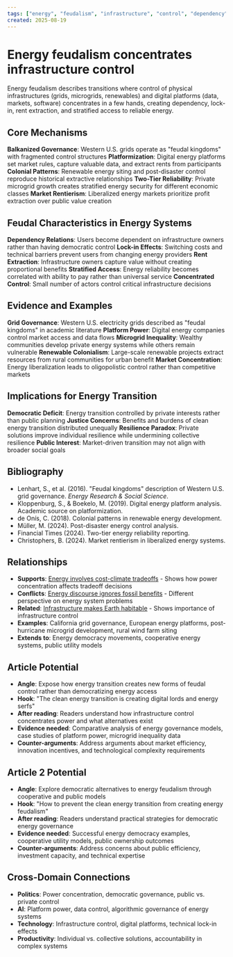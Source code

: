 ```yaml
---
tags: ["energy", "feudalism", "infrastructure", "control", "dependency", "governance", "platforms", "justice"]
created: 2025-08-19
---
```


# Energy feudalism concentrates infrastructure control

Energy feudalism describes transitions where control of physical infrastructures (grids, microgrids, renewables) and digital platforms (data, markets, software) concentrates in a few hands, creating dependency, lock-in, rent extraction, and stratified access to reliable energy.

## Core Mechanisms

**Balkanized Governance**: Western U.S. grids operate as "feudal kingdoms" with fragmented control structures
**Platformization**: Digital energy platforms set market rules, capture valuable data, and extract rents from participants
**Colonial Patterns**: Renewable energy siting and post-disaster control reproduce historical extractive relationships
**Two-Tier Reliability**: Private microgrid growth creates stratified energy security for different economic classes
**Market Rentierism**: Liberalized energy markets prioritize profit extraction over public value creation

## Feudal Characteristics in Energy Systems

**Dependency Relations**: Users become dependent on infrastructure owners rather than having democratic control
**Lock-in Effects**: Switching costs and technical barriers prevent users from changing energy providers
**Rent Extraction**: Infrastructure owners capture value without creating proportional benefits
**Stratified Access**: Energy reliability becomes correlated with ability to pay rather than universal service
**Concentrated Control**: Small number of actors control critical infrastructure decisions

## Evidence and Examples

**Grid Governance**: Western U.S. electricity grids described as "feudal kingdoms" in academic literature
**Platform Power**: Digital energy companies control market access and data flows
**Microgrid Inequality**: Wealthy communities develop private energy systems while others remain vulnerable
**Renewable Colonialism**: Large-scale renewable projects extract resources from rural communities for urban benefit
**Market Concentration**: Energy liberalization leads to oligopolistic control rather than competitive markets

## Implications for Energy Transition

**Democratic Deficit**: Energy transition controlled by private interests rather than public planning
**Justice Concerns**: Benefits and burdens of clean energy transition distributed unequally
**Resilience Paradox**: Private solutions improve individual resilience while undermining collective resilience
**Public Interest**: Market-driven transition may not align with broader social goals

## Bibliography

- Lenhart, S., et al. (2016). "Feudal kingdoms" description of Western U.S. grid governance. *Energy Research & Social Science*.
- Kloppenburg, S., & Boekelo, M. (2019). Digital energy platform analysis. Academic source on platformization.
- de Onís, C. (2018). Colonial patterns in renewable energy development.
- Müller, M. (2024). Post-disaster energy control analysis.
- Financial Times (2024). Two-tier energy reliability reporting.
- Christophers, B. (2024). Market rentierism in liberalized energy systems.

## Relationships
- **Supports**: [Energy involves cost-climate tradeoffs](energy-cost-climate-tradeoffs.md) - Shows how power concentration affects tradeoff decisions
- **Conflicts**: [Energy discourse ignores fossil benefits](energy-discourse-fossil-benefits.md) - Different perspective on energy system problems
- **Related**: [Infrastructure makes Earth habitable](energy-infrastructure-habitable.md) - Shows importance of infrastructure control
- **Examples**: California grid governance, European energy platforms, post-hurricane microgrid development, rural wind farm siting
- **Extends to**: Energy democracy movements, cooperative energy systems, public utility models

## Article Potential
- **Angle**: Expose how energy transition creates new forms of feudal control rather than democratizing energy access
- **Hook**: "The clean energy transition is creating digital lords and energy serfs"
- **After reading**: Readers understand how infrastructure control concentrates power and what alternatives exist
- **Evidence needed**: Comparative analysis of energy governance models, case studies of platform power, microgrid inequality data
- **Counter-arguments**: Address arguments about market efficiency, innovation incentives, and technological complexity requirements

## Article 2 Potential
- **Angle**: Explore democratic alternatives to energy feudalism through cooperative and public models
- **Hook**: "How to prevent the clean energy transition from creating energy feudalism"
- **After reading**: Readers understand practical strategies for democratic energy governance
- **Evidence needed**: Successful energy democracy examples, cooperative utility models, public ownership outcomes
- **Counter-arguments**: Address concerns about public efficiency, investment capacity, and technical expertise

## Cross-Domain Connections
- **Politics**: Power concentration, democratic governance, public vs. private control
- **AI**: Platform power, data control, algorithmic governance of energy systems
- **Technology**: Infrastructure control, digital platforms, technical lock-in effects
- **Productivity**: Individual vs. collective solutions, accountability in complex systems
